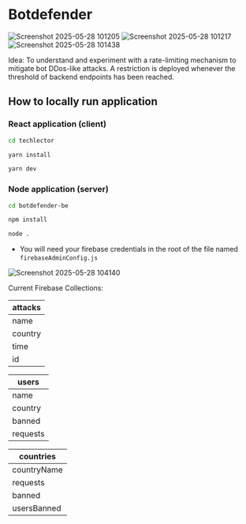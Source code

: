 # Botdefender 

![Screenshot 2025-05-28 101205](https://github.com/user-attachments/assets/c22e1822-ea71-42f3-834b-33ef33bb4959)
![Screenshot 2025-05-28 101217](https://github.com/user-attachments/assets/b07ad045-07c7-402b-8877-536313dbcfdd)
![Screenshot 2025-05-28 101438](https://github.com/user-attachments/assets/bc1be092-a7c0-435b-b717-b7e211f3f4c0)

Idea: To understand and experiment with a rate-limiting mechanism to mitigate bot DDos-like attacks. A restriction is deployed whenever the threshold of backend endpoints has been reached. 

## How to locally run application

### React application (client)

```sh
cd techlector
```

```sh
yarn install
```

```sh
yarn dev
```

### Node application (server)
```sh
cd botdefender-be
```
```sh
npm install
```
```sh
node .
```

- You will need your firebase credentials in the root of the file named `firebaseAdminConfig.js`

![Screenshot 2025-05-28 104140](https://github.com/user-attachments/assets/a1944d3e-1720-4947-834d-63b3901e8e9d)

Current Firebase Collections:

| attacks  |
| ------------- |
| name  | 
| country  | 
| time  | 
| id  | 



| users  |
| ------------- |
| name  | 
| country  | 
| banned  | 
| requests  | 



| countries |
| ------------- |
| countryName | 
| requests  | 
| banned  | 
| usersBanned  | 
